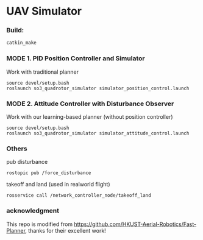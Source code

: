 # UAV Simulator

### Build:
```bash
catkin_make
```

### MODE 1. PID Position Controller and Simulator
Work with traditional planner
```
source devel/setup.bash
roslaunch so3_quadrotor_simulator simulator_position_control.launch
```

### MODE 2. Attitude Controller with Disturbance Observer
Work with our learning-based planner (without position controller)
```
source devel/setup.bash
roslaunch so3_quadrotor_simulator simulator_attitude_control.launch
```

### Others
pub disturbance
```
rostopic pub /force_disturbance
```

takeoff and land (used in realworld flight)
```
rosservice call /network_controller_node/takeoff_land
```

### acknowledgment

This repo is modified from https://github.com/HKUST-Aerial-Robotics/Fast-Planner, thanks for their excellent work!